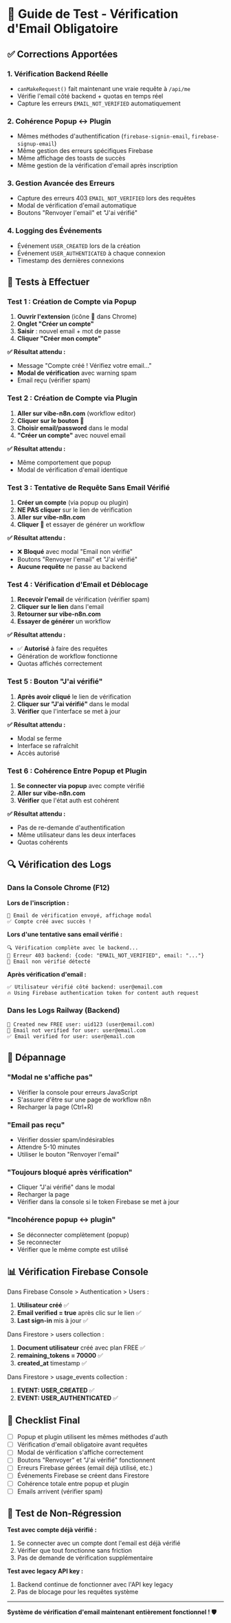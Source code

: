# 🧪 Guide de Test - Vérification d'Email Obligatoire

## ✅ Corrections Apportées

### 1. **Vérification Backend Réelle**
- `canMakeRequest()` fait maintenant une vraie requête à `/api/me` 
- Vérifie l'email côté backend + quotas en temps réel
- Capture les erreurs `EMAIL_NOT_VERIFIED` automatiquement

### 2. **Cohérence Popup ↔ Plugin**
- Mêmes méthodes d'authentification (`firebase-signin-email`, `firebase-signup-email`)
- Même gestion des erreurs spécifiques Firebase
- Même affichage des toasts de succès
- Même gestion de la vérification d'email après inscription

### 3. **Gestion Avancée des Erreurs**
- Capture des erreurs 403 `EMAIL_NOT_VERIFIED` lors des requêtes
- Modal de vérification d'email automatique
- Boutons "Renvoyer l'email" et "J'ai vérifié"

### 4. **Logging des Événements**
- Événement `USER_CREATED` lors de la création
- Événement `USER_AUTHENTICATED` à chaque connexion
- Timestamp des dernières connexions

## 🧪 Tests à Effectuer

### Test 1 : Création de Compte via Popup

1. **Ouvrir l'extension** (icône 🤖 dans Chrome)
2. **Onglet "Créer un compte"**
3. **Saisir** : nouvel email + mot de passe
4. **Cliquer "Créer mon compte"**

**✅ Résultat attendu :**
- Message "Compte créé ! Vérifiez votre email..."
- **Modal de vérification** avec warning spam
- Email reçu (vérifier spam)

### Test 2 : Création de Compte via Plugin

1. **Aller sur vibe-n8n.com** (workflow editor)
2. **Cliquer sur le bouton 🤖** 
3. **Choisir email/password** dans le modal
4. **"Créer un compte"** avec nouvel email

**✅ Résultat attendu :**
- Même comportement que popup
- Modal de vérification d'email identique

### Test 3 : Tentative de Requête Sans Email Vérifié

1. **Créer un compte** (via popup ou plugin)
2. **NE PAS cliquer** sur le lien de vérification
3. **Aller sur vibe-n8n.com**
4. **Cliquer 🤖** et essayer de générer un workflow

**✅ Résultat attendu :**
- ❌ **Bloqué** avec modal "Email non vérifié"
- Boutons "Renvoyer l'email" et "J'ai vérifié"
- **Aucune requête** ne passe au backend

### Test 4 : Vérification d'Email et Déblocage

1. **Recevoir l'email** de vérification (vérifier spam)
2. **Cliquer sur le lien** dans l'email
3. **Retourner sur vibe-n8n.com**
4. **Essayer de générer** un workflow

**✅ Résultat attendu :**
- ✅ **Autorisé** à faire des requêtes
- Génération de workflow fonctionne
- Quotas affichés correctement

### Test 5 : Bouton "J'ai vérifié"

1. **Après avoir cliqué** le lien de vérification
2. **Cliquer sur "J'ai vérifié"** dans le modal
3. **Vérifier** que l'interface se met à jour

**✅ Résultat attendu :**
- Modal se ferme
- Interface se rafraîchit
- Accès autorisé

### Test 6 : Cohérence Entre Popup et Plugin

1. **Se connecter via popup** avec compte vérifié
2. **Aller sur vibe-n8n.com**
3. **Vérifier** que l'état auth est cohérent

**✅ Résultat attendu :**
- Pas de re-demande d'authentification
- Même utilisateur dans les deux interfaces
- Quotas cohérents

## 🔍 Vérification des Logs

### Dans la Console Chrome (F12)

**Lors de l'inscription :**
```
📧 Email de vérification envoyé, affichage modal
✅ Compte créé avec succès !
```

**Lors d'une tentative sans email vérifié :**
```
🔍 Vérification complète avec le backend...
🚫 Erreur 403 backend: {code: "EMAIL_NOT_VERIFIED", email: "..."}
📧 Email non vérifié détecté
```

**Après vérification d'email :**
```
✅ Utilisateur vérifié côté backend: user@email.com
🔥 Using Firebase authentication token for content auth request
```

### Dans les Logs Railway (Backend)

```
📝 Created new FREE user: uid123 (user@email.com)
🚫 Email not verified for user: user@email.com
✅ Email verified for user: user@email.com
```

## 🐛 Dépannage

### "Modal ne s'affiche pas"
- Vérifier la console pour erreurs JavaScript
- S'assurer d'être sur une page de workflow n8n
- Recharger la page (Ctrl+R)

### "Email pas reçu"
- Vérifier dossier spam/indésirables
- Attendre 5-10 minutes
- Utiliser le bouton "Renvoyer l'email"

### "Toujours bloqué après vérification"
- Cliquer "J'ai vérifié" dans le modal
- Recharger la page
- Vérifier dans la console si le token Firebase se met à jour

### "Incohérence popup ↔ plugin"
- Se déconnecter complètement (popup)
- Se reconnecter
- Vérifier que le même compte est utilisé

## 📊 Vérification Firebase Console

Dans Firebase Console > Authentication > Users :

1. **Utilisateur créé** ✅
2. **Email verified = true** après clic sur le lien ✅
3. **Last sign-in** mis à jour ✅

Dans Firestore > users collection :

1. **Document utilisateur** créé avec plan FREE ✅
2. **remaining_tokens = 70000** ✅
3. **created_at** timestamp ✅

Dans Firestore > usage_events collection :

1. **EVENT: USER_CREATED** ✅
2. **EVENT: USER_AUTHENTICATED** ✅

## 🎯 Checklist Final

- [ ] Popup et plugin utilisent les mêmes méthodes d'auth
- [ ] Vérification d'email obligatoire avant requêtes
- [ ] Modal de vérification s'affiche correctement  
- [ ] Boutons "Renvoyer" et "J'ai vérifié" fonctionnent
- [ ] Erreurs Firebase gérées (email déjà utilisé, etc.)
- [ ] Événements Firebase se créent dans Firestore
- [ ] Cohérence totale entre popup et plugin
- [ ] Emails arrivent (vérifier spam)

## 🚀 Test de Non-Régression

**Test avec compte déjà vérifié :**
1. Se connecter avec un compte dont l'email est déjà vérifié
2. Vérifier que tout fonctionne sans friction
3. Pas de demande de vérification supplémentaire

**Test avec legacy API key :**
1. Backend continue de fonctionner avec l'API key legacy
2. Pas de blocage pour les requêtes système

---

**Système de vérification d'email maintenant entièrement fonctionnel ! 🛡️** 